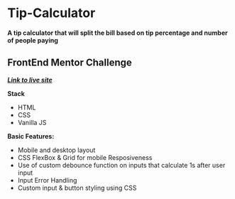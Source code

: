 # Tip-Calculator

**A tip calculator that will split the bill based on tip percentage and number of people paying**

## FrontEnd Mentor Challenge

***[Link to live site](https://distracted-noether-ad830f.netlify.app/)***

**Stack**
* HTML
* CSS
* Vanilla JS

**Basic Features:**
* Mobile and desktop layout
* CSS FlexBox & Grid for mobile Resposiveness
* Use of custom debounce function on inputs that calculate 1s after user input
* Input Error Handling
* Custom input & button styling using CSS


